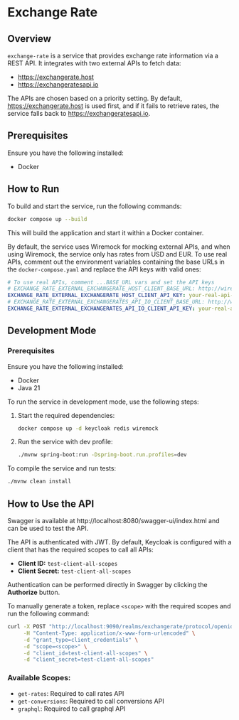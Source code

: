 # Exchange Rate

## Overview
`exchange-rate` is a service that provides exchange rate information via a REST API. It integrates with two external APIs to fetch data:
- https://exchangerate.host
- https://exchangeratesapi.io

The APIs are chosen based on a priority setting. By default, https://exchangerate.host is used first, and if it fails to retrieve rates, the service falls back to https://exchangeratesapi.io.

## Prerequisites
Ensure you have the following installed:
- Docker

## How to Run
To build and start the service, run the following commands:

```sh
docker compose up --build
```

This will build the application and start it within a Docker container.

By default, the service uses Wiremock for mocking external APIs, and when using Wiremock, the service only has rates from USD and EUR. To use real APIs, comment out the environment variables containing the base URLs in the `docker-compose.yaml` and replace the API keys with valid ones:
```yaml
# To use real APIs, comment ...BASE_URL vars and set the API keys
# EXCHANGE_RATE_EXTERNAL_EXCHANGERATE_HOST_CLIENT_BASE_URL: http://wiremock:8080/exchangeratehost
EXCHANGE_RATE_EXTERNAL_EXCHANGERATE_HOST_CLIENT_API_KEY: your-real-api-key
# EXCHANGE_RATE_EXTERNAL_EXCHANGERATES_API_IO_CLIENT_BASE_URL: http://wiremock:8080/exchangeratesapiio
EXCHANGE_RATE_EXTERNAL_EXCHANGERATES_API_IO_CLIENT_API_KEY: your-real-api-key
```

## Development Mode
### Prerequisites
Ensure you have the following installed:
- Docker
- Java 21

To run the service in development mode, use the following steps:

1. Start the required dependencies:
   ```sh
   docker compose up -d keycloak redis wiremock
   ```

2. Run the service with dev profile:
   ```sh
   ./mvnw spring-boot:run -Dspring-boot.run.profiles=dev
   ```

To compile the service and run tests:
   ```sh
   ./mvnw clean install
   ```

## How to Use the API
Swagger is available at http://localhost:8080/swagger-ui/index.html and can be used to test the API.

The API is authenticated with JWT. By default, Keycloak is configured with a client that has the required scopes to call all APIs:

- **Client ID:** `test-client-all-scopes`
- **Client Secret:** `test-client-all-scopes`

Authentication can be performed directly in Swagger by clicking the **Authorize** button.

To manually generate a token, replace `<scope>` with the required scopes and run the following command:

```sh
curl -X POST "http://localhost:9090/realms/exchangerate/protocol/openid-connect/token" \
     -H "Content-Type: application/x-www-form-urlencoded" \
     -d "grant_type=client_credentials" \
     -d "scope=<scope>" \
     -d "client_id=test-client-all-scopes" \
     -d "client_secret=test-client-all-scopes"
```

### Available Scopes:
- `get-rates`: Required to call rates API
- `get-conversions`: Required to call conversions API
- `graphql`: Required to call graphql API
